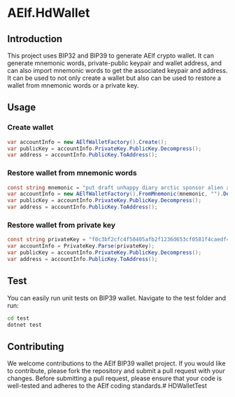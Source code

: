 # AElf.HdWallet
## Introduction
This project uses BIP32 and BIP39 to generate AElf crypto wallet. It can generate mnemonic words, private-public keypair and wallet address, and can also import mnemonic words to get the associated keypair and address.
It can be used to not only create a wallet but also can be used to restore a wallet from mnemonic words or a private key.
## Usage
### Create wallet
```c#
var accountInfo = new AElfWalletFactory().Create();
var publicKey = accountInfo.PrivateKey.PublicKey.Decompress();
var address = accountInfo.PublicKey.ToAddress();
```
### Restore wallet from mnemonic words
```c#
const string mnemonic = "put draft unhappy diary arctic sponsor alien awesome adjust bubble maid brave";
var accountInfo = new AElfWalletFactory().FromMnemonic(mnemonic, "").Derive(0);
var publicKey = accountInfo.PrivateKey.PublicKey.Decompress();
var address = accountInfo.PublicKey.ToAddress();
```
### Restore wallet from private key
```c#
const string privateKey = "f0c3bf2cfc4f50405afb2f1236d653cf0581f4caedf4f1e0b49480c840659ba9";
var accountInfo = PrivateKey.Parse(privateKey);
var publicKey = accountInfo.PrivateKey.PublicKey.Decompress();
var address = accountInfo.PublicKey.ToAddress();
```
## Test
You can easily run unit tests on BIP39 wallet. Navigate to the test folder and run:
```bash
cd test
dotnet test
```

## Contributing
We welcome contributions to the AElf BIP39 wallet project. If you would like to contribute, please fork the repository and submit a pull request with your changes. Before submitting a pull request, please ensure that your code is well-tested and adheres to the AElf coding standards.# HDWalletTest
